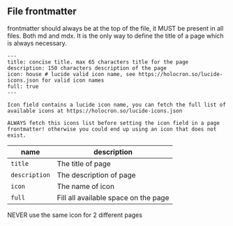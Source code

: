 ## File frontmatter

frontmatter should always be at the top of the file, it MUST be present in all files. Both md and mdx. It is the only way to define the title of a page which is always necessary.

```mdx
---
title: concise title. max 65 characters title for the page
description: 150 characters description of the page
icon: house # lucide valid icon name, see https://holocron.so/lucide-icons.json for valid icon names
full: true
---

Icon field contains a lucide icon name, you can fetch the full list of available icons at https://holocron.so/lucide-icons.json

ALWAYS fetch this icons list before setting the icon field in a page frontmatter! otherwise you could end up using an icon that does not exist.
```

| name          | description                          |
| ------------- | ------------------------------------ |
| `title`       | The title of page                    |
| `description` | The description of page              |
| `icon`        | The name of icon                     |
| `full`        | Fill all available space on the page |

NEVER use the same icon for 2 different pages
